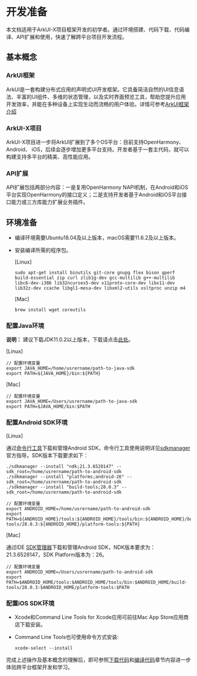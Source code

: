 # 开发准备

本文档适用于ArkUI-X项目框架开发的初学者。通过环境搭建、代码下载、代码编译、API扩展和使用，快速了解跨平台项目开发流程。


## 基本概念

### ArkUI框架

ArkUI是一套构建分布式应用的声明式UI开发框架。它具备简洁自然的UI信息语法、丰富的UI组件、多维的状态管理，以及实时界面预览工具，帮助您提升应用开发效率，并能在多种设备上实现生动而流畅的用户体验。详情可参考[ArkUI框架介绍](https://gitee.com/openharmony/docs/blob/master/zh-cn/application-dev/ui/arkui-overview.md)

### ArkUI-X项目

ArkUI-X项目进一步将ArkUI扩展到了多个OS平台：目前支持OpenHarmony、Android、 iOS，后续会逐步增加更多平台支持。开发者基于一套主代码，就可以构建支持多平台的精美、高性能应用。

### API扩展

API扩展包括两部分内容：一是复用OpenHarmony NAPI机制，在Android和iOS平台实现OpenHarmony的接口定义；二是支持开发者基于Android和iOS平台接口能力或三方库能力扩展业务插件。

## 环境准备

- 编译环境需要Ubuntu18.04及以上版本，macOS需要11.6.2及以上版本。

- 安装编译所需的程序包。

  [Linux]

  ```shell
  sudo apt-get install binutils git-core gnupg flex bison gperf build-essential zip curl zlib1g-dev gcc-multilib g++-multilib libc6-dev-i386 lib32ncurses5-dev x11proto-core-dev libx11-dev lib32z-dev ccache libgl1-mesa-dev libxml2-utils xsltproc unzip m4
  ```

  [Mac]

  ```shell
  brew install wget coreutils
  ```

### 配置Java环境
**说明：** 建议下载JDK11.0.2以上版本，下载请点击[此处](https://repo.huaweicloud.com/openjdk/)。

  [Linux]

  ```shell
  // 配置环境变量
  export JAVA_HOME=/home/usrername/path-to-java-sdk
  export PATH=${JAVA_HOME}/bin:${PATH}
  ```

  [Mac]

  ```shell
  // 配置环境变量
  export JAVA_HOME=/Users/usrername/path-to-java-sdk
  export PATH=$JAVA_HOME/bin:$PATH
  ```

### 配置Android SDK环境

  [Linux]

  通过[命令行工具](https://developer.android.google.cn/studio#command-line-tools-only)下载和管理Android SDK，命令行工具使用说明详见[sdkmanager](https://developer.android.google.cn/studio/command-line/sdkmanager)官方指导。SDK版本下载要求如下：

  ```shell
  ./sdkmanager --install "ndk;21.3.6528147" --sdk_root=/home/usrername/path-to-android-sdk
  ./sdkmanager --install "platforms;android-26" --sdk_root=/home/usrername/path-to-android-sdk
  ./sdkmanager --install "build-tools;28.0.3" --sdk_root=/home/usrername/path-to-android-sdk
  ```

  ```shell
  // 配置环境变量
  export ANDROID_HOME=/home/usrername/path-to-android-sdk
  export PATH=${ANDROID_HOME}/tools:${ANDROID_HOME}/tools/bin:${ANDROID_HOME}/build-tools/28.0.3:${ANDROID_HOME}/platform-tools:${PATH}
  ```

  [Mac]

  通过IDE [SDK管理器](https://developer.android.google.cn/studio/intro/update#sdk-manager)下载和管理Android SDK，NDK版本要求为：21.3.6528147，SDK Platform版本为：26。

  ```shell
  // 配置环境变量
  export ANDROID_HOME=/Users/usrername/path-to-android-sdk
  export PATH=$ANDROID_HOME/tools:$ANDROID_HOME/tools/bin:$ANDROID_HOME/build-tools/28.0.3:$ANDROID_HOME/platform-tools:$PATH
  ```

### 配置iOS SDK环境

  - Xcode和Command Line Tools for Xcode应用可前往Mac App Store应用商店下载安装。
  - Command Line Tools也可使用命令方式安装:

    ```shell
    xcode-select --install
    ```

完成上述操作及基本概念的理解后，即可参照[下载代码](./start-with-download.md)和[编译代码](./start-with-build.md)章节内容进一步体验跨平台框架开发和学习。